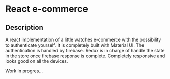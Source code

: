 # React e-commerce

## Description
A react implementation of a little watches e-commerce with the possibility to authenticate yourself.
It is completely built with Material UI. The authentication is handled by firebase. Redux is in charge of handle the state in the store once firebase response is complete.
Completely responsive and looks good on all the devices.

Work in progres...
